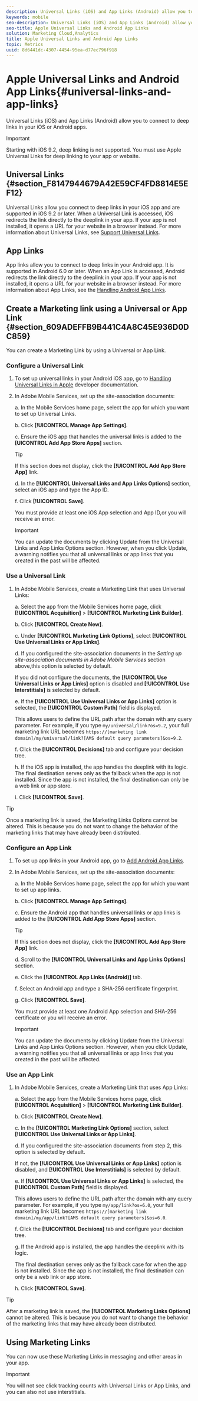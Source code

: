 ```yaml
---
description: Universal Links (iOS) and App Links (Android) allow you to connect to deep links in your iOS or Android apps.
keywords: mobile
seo-description: Universal Links (iOS) and App Links (Android) allow you to connect to deep links in your iOS or Android apps.
seo-title: Apple Universal Links and Android App Links
solution: Marketing Cloud,Analytics
title: Apple Universal Links and Android App Links
topic: Metrics
uuid: 8d6441dc-4307-4454-95ea-d77ec796f918
---
```


# Apple Universal Links and Android App Links{#universal-links-and-app-links}

Universal Links (iOS) and App Links (Android) allow you to connect to deep links in your iOS or Android apps.

>[!IMPORTANT]
>
>Starting with iOS 9.2, deep linking is not supported. You must use Apple Universal Links for deep linking to your app or website.

## Universal Links {#section_F8147944679A42E59CF4FD8814E5EF12}

Universal Links allow you connect to deep links in your iOS app and are supported in iOS 9.2 or later. When a Universal Link is accessed, iOS redirects the link directly to the deeplink in your app. If your app is not installed, it opens a URL for your website in a browser instead. For more information about Universal Links, see [Support Universal Links](https://developer.apple.com/library/content/documentation/General/Conceptual/AppSearch/UniversalLinks.html).

## App Links

App links allow you to connect to deep links in your Android app. It is supported in Android 6.0 or later. When an App Link is accessed, Android redirects the link directly to the deeplink in your app. If your app is not installed, it opens a URL for your website in a browser instead. For more information about App Links, see the [Handling Android App Links](https://developer.android.com/training/app-links/index.html).

## Create a Marketing link using a Universal or App Link {#section_609ADEFFB9B441C4A8C45E936D0DC859}

You can create a Marketing Link by using a Universal or App Link.

### Configure a Universal Link

1. To set up universal links in your Android iOS app, go to [Handling Universal Links in Apple](https://developer.apple.com/documentation/uikit/inter-process_communication/allowing_apps_and_websites_to_link_to_your_content/handling_universal_links) developer documentation.

2. In Adobe Mobile Services, set up the site-association documents:

    a. In the Mobile Services home page, select the app for which you want to set up Universal Links.

    b. Click **[!UICONTROL Manage App Settings]**.

    c. Ensure the iOS app that handles the universal links is added to the **[UICONTROL Add App Store Apps]** section.

    >[!TIP]
    >
    >If this section does not display, click the **[!UICONTROL Add App Store App]** link.

    d. In the **[!UICONTROL Universal Links and App Links Options]** section, select an iOS app and type the App ID.

    f. Click **[!UICONTROL Save]**.

    You must provide at least one iOS App selection and App ID,or you will receive an error.

    >[!IMPORTANT]
    >
    >You can update the documents by clicking Update from the Universal Links and App Links Options section. However, when you click Update, a warning notifies you that all universal links or app links that you created in the past will be affected.

### Use a Universal Link

1. In Adobe Mobile Services, create a Marketing Link that uses Universal Links:

    a. Select the app from the Mobile Services home page, click **[!UICONTROL Acquisition]** > **[!UICONTROL Marketing Link Builder]**.

    b. Click **[!UICONTROL Create New]**.

    c. Under **[!UICONTROL Marketing Link Options]**, select **[!UICONTROL Use Universal Links or App Links]**.

    d. If you configured the site-association documents in the *Setting up site-association documents in Adobe Mobile Services* section above,this option is selected by default. 

    If you did not configure the documents, the **[!UICONTROL Use Universal Links or App Links]** option is disabled and **[!UICONTROL Use Interstitials]** is selected by default.

    e. If the **[!UICONTROL Use Universal Links or App Links]** option is selected, the **[!UICONTROL Custom Path]** field is displayed. 

    This allows users to define the URL path after the domain with any query parameter. For example, if you type `my/universal/link?os=9.2`, your full marketing link URL becomes `https://[marketing link domain]/my/universal/link?[AMS default query parameters]&os=9.2`.

    f. Click the **[!UICONTROL Decisions]** tab and configure your decision tree.

    h. If the iOS app is installed, the app handles the deeplink with its logic. The final destination serves only as the fallback when the app is not installed. Since the app is not installed, the final destination can only be a web link or app store.

    i. Click **[!UICONTROL Save]**.

>[!TIP]
>
>Once a marketing link is saved, the Marketing Links Options cannot be altered. This is because you do not want to change the behavior of the marketing links that may have already been distributed.


### Configure an App Link

1. To set up app links in your Android app, go to [Add Android App Links](https://developer.android.com/studio/write/app-link-indexing).

2. In Adobe Mobile Services, set up the site-association documents:

    a. In the Mobile Services home page, select the app for which you want to set up app links.

    b. Click **[!UICONTROL Manage App Settings]**.

    c. Ensure the Android app that handles universal links or app links is added to the **[!UICONTROL Add App Store Apps]** section.

    >[!TIP]
    >
    >If this section does not display, click the **[!UICONTROL Add App Store App]** link.

    d. Scroll to the **[!UICONTROL Universal Links and App Links Options]** section.

    e. Click the **[!UICONTROL App Links (Android)]** tab.

    f. Select an Android app and type a SHA-256 certificate fingerprint.

    g. Click **[!UICONTROL Save]**.

    You must provide at least one Android App selection and SHA-256 certificate or you will receive an error.

    >[!IMPORTANT]
    >
    >You can update the documents by clicking Update from the Universal Links and App Links Options section. However, when you click Update, a warning notifies you that all universal links or app links that you created in the past will be affected.

### Use an App Link

1. In Adobe Mobile Services, create a Marketing Link that uses App Links:

    a. Select the app from the Mobile Services home page, click **[!UICONTROL Acquisition]** > **[!UICONTROL Marketing Link Builder]**.

    b. Click **[!UICONTROL Create New]**.

    c. In the **[!UICONTROL Marketing Link Options]** section, select **[!UICONTROL Use Universal Links or App Links]**.

    d. If you configured the site-association documents from step 2, this option is selected by default. 

      If not, the **[!UICONTROL Use Universal Links or App Links]** option is disabled, and **[!UICONTROL Use Interstitials]** is selected by default.

    e. If **[!UICONTROL Use Universal Links or App Links]** is selected, the **[!UICONTROL Custom Path]** field is displayed. 

      This allows users to define the URL path after the domain with any query parameter. For example, if you type `my/app/link?os=6.0`, your full marketing link URL becomes `https://[marketing link domain]/my/app/link?[AMS default query parameters]&os=6.0`.

    f. Click the **[!UICONTROL Decisions]** tab and configure your decision tree.

    g. If the Android app is installed, the app handles the deeplink with its logic. 

      The final destination serves only as the fallback case for when the app is not installed. Since the app is not installed, the final destination can only be a web link or app store.

    h.  Click **[!UICONTROL Save]**.

>[!TIP]
>
>After a marketing link is saved, the **[!UICONTROL Marketing Links Options]** cannot be altered. This is because you do not want to change the behavior of the marketing links that may have already been distributed.

## Using Marketing Links

You can now use these Marketing Links in messaging and other areas in your app.

>[!IMPORTANT]
>
>You will not see click tracking counts with Universal Links or App Links, and you can also not use interstitials. 

